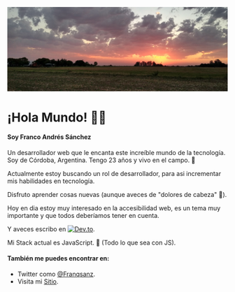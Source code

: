 ![casa](https://github.com/Franqsanz/Franqsanz/blob/master/casa.png)
# ¡Hola Mundo! 👋🏻

#### Soy Franco Andrés Sánchez

Un desarrollador web que le encanta este increíble mundo de la tecnología.
Soy de Córdoba, Argentina. Tengo 23 años y vivo en el campo. 🌽

Actualmente estoy buscando un rol de desarrollador, para asi incrementar mis habilidades en tecnología.

Disfruto aprender cosas nuevas (aunque aveces de "dolores de cabeza" 🥴).

Hoy en dia estoy muy interesado en la accesibilidad web, es un tema muy importante y que todos deberíamos tener en cuenta.

Y aveces escribo en [![Dev.to](https://d2fltix0v2e0sb.cloudfront.net/dev-badge.svg)](https://dev.to/franqsanz).

Mi Stack actual es JavaScript. 💛 (Todo lo que sea con JS).

#### También me puedes encontrar en:

- Twitter como [@Franqsanz](https://twitter.com/Franqsanz).
- Visita mi [Sitio](https://franqsanz.netlify.app/).
